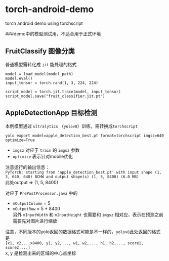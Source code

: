 # torch-android-demo
torch android demo using torchscript

###demo中的模型测试用，不适合用于正式环境  

## FruitClassify 图像分类

普通模型需转化成 `jit` 能处理的格式  

```
model = load_model(model_path)
model.eval()
input_tensor = torch.rand(1, 3, 224, 224)

script_model = torch.jit.trace(model, input_tensor)
script_model.save("fruit_classifier.jit.pt")
```


## AppleDetectionApp 目标检测

本例模型通过 `ultralytics` （`yolov8`）训练，需转换成`torchscript`  

`yolo export model=apple_detection_best.pt format=torchscript imgsz=640 optimize=True`  
* `imgsz` 对应于 `train` 的 `imgsz` 参数  
* `optimize` 表示针对mobile优化

注意运行的输出信息：  
`PyTorch: starting from 'apple_detection_best.pt' with input shape (1, 3, 640, 640) BCHW and output shape(s) (1, 5, 8400) (6.0 MB)`  
此处output => (1, 5, 8400)  
  
对应于 `PrePostProcessor.java` 中的   
* `mOutputColumn` = 5  
* `mOutputRow` = 5 * 8400  
另外 `mInputWidth` 和 `mInputHeight` 也需要和 `imgsz` 相对应，表示在预测之前需要先对图片进行缩放  

注意，不同版本的yolo返回的数据格式可能是不一样的，`yolov8`此处返回的格式是  
`[x1, x2,...x8400, y1, y2,..., w1, w2,..., h1, h2,..., score1, score2,...]`  
x, y 是检测出来的区域的中心点坐标  

